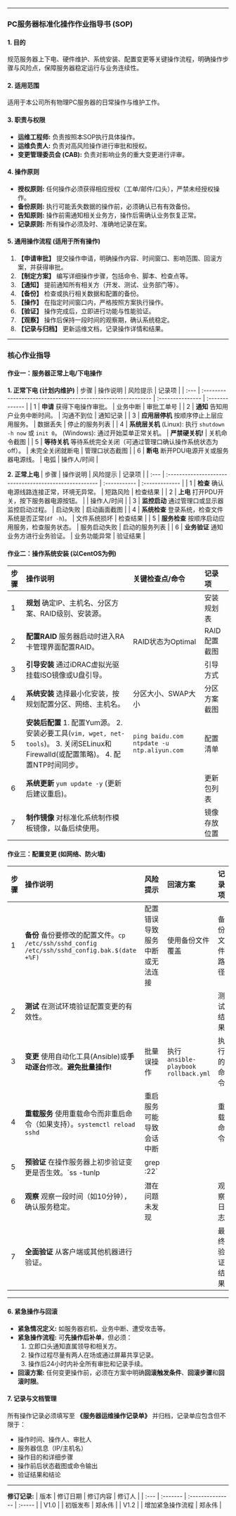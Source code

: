 

---

### **PC服务器标准化操作作业指导书 (SOP)**



#### **1. 目的**
规范服务器上下电、硬件维护、系统安装、配置变更等关键操作流程，明确操作步骤与风险点，保障服务器稳定运行与业务连续性。

#### **2. 适用范围**
适用于本公司所有物理PC服务器的日常操作与维护工作。

#### **3. 职责与权限**
*   **运维工程师:** 负责按照本SOP执行具体操作。
*   **运维负责人:** 负责对高风险操作进行审批和授权。
*   **变更管理委员会 (CAB):** 负责对影响业务的重大变更进行评审。

#### **4. 操作原则**
*   **授权原则:** 任何操作必须获得相应授权（工单/邮件/口头），严禁未经授权操作。
*   **备份原则:** 执行可能丢失数据的操作前，必须确认已有有效备份。
*   **告知原则:** 操作前需通知相关业务方，操作后需确认业务恢复正常。
*   **记录原则:** 所有操作必须及时、准确地记录在案。

#### **5. 通用操作流程 (适用于所有操作)**
1.  **【申请审批】** 提交操作申请，明确操作内容、时间窗口、影响范围、回滚方案，并获得审批。
2.  **【制定方案】** 编写详细操作步骤，包括命令、脚本、检查点等。
3.  **【通知】** 提前通知所有相关方（开发、测试、业务部门等）。
4.  **【备份】** 检查或执行相关数据和配置的备份。
5.  **【操作】** 在指定时间窗口内，严格按照方案执行操作。
6.  **【验证】** 操作完成后，立即进行功能与性能验证。
7.  **【观察】** 操作后保持一段时间的观察期，确认系统稳定。
8.  **【记录与归档】** 更新运维文档，记录操作详情和结果。

---

### **核心作业指导**

#### **作业一：服务器正常上电/下电操作**

**1. 正常下电 (计划内维护)**
| 步骤 | 操作说明                                                     | 风险提示         | 记录项         |
| :--- | :----------------------------------------------------------- | :--------------- | :------------- |
| 1    | **申请** 获得下电操作审批。                                  | 业务中断         | 审批工单号     |
| 2    | **通知** 告知用户业务中断时间。                              | 沟通不到位       | 通知记录       |
| 3    | **应用层停机** 按顺序停止上层应用服务。                      | 数据丢失         | 停止的服务列表 |
| 4    | **系统层关机** (Linux): 执行 `shutdown -h now` 或 `init 0`。 (Windows): 通过开始菜单正常关机。 | **严禁硬关机!**  | 关机命令截图   |
| 5    | **等待关机** 等待系统完全关闭（可通过管理口确认操作系统状态为off）。 | 未完全关闭就断电 | 管理口状态截图 |
| 6    | **断电** 断开PDU电源开关或服务器电源线。                     | 电弧             | 操作人/时间    |

**2. 正常上电**
| 步骤 | 操作说明                                               | 风险提示     | 记录项         |
| :--- | :----------------------------------------------------- | :----------- | :------------- |
| 1    | **检查** 确认电源线路连接正常，环境无异常。            | 短路风险     | 检查结果       |
| 2    | **上电** 打开PDU开关，按下服务器电源按钮。             |              | 操作人/时间    |
| 3    | **监控启动** 通过管理口或显示器监控启动过程。          | 启动失败     | 启动画面截图   |
| 4    | **系统检查** 登录系统，检查文件系统是否正常(`df -h`)。 | 文件系统损坏 | 检查结果       |
| 5    | **服务检查** 按顺序启动应用服务，检查服务状态。        | 服务启动失败 | 启动的服务列表 |
| 6    | **业务验证** 通知业务方进行业务验证。                  | 业务功能异常 | 验证结果       |

#### **作业二：操作系统安装 (以CentOS为例)**

| 步骤 | 操作说明                                                     | 关键检查点/命令                              | 记录项       |
| :--- | :----------------------------------------------------------- | :------------------------------------------- | :----------- |
| 1    | **规划** 确定IP、主机名、分区方案、RAID级别、安装源。        |                                              | 安装规划表   |
| 2    | **配置RAID** 服务器启动时进入RA卡管理界面配置RAID。          | RAID状态为Optimal                            | RAID配置截图 |
| 3    | **引导安装** 通过iDRAC虚拟光驱挂载ISO镜像或U盘引导。         |                                              | 引导方式     |
| 4    | **系统安装** 选择最小化安装，按规划配置分区、网络、主机名。  | 分区大小、SWAP大小                           | 分区方案截图 |
| 5    | **安装后配置** 1. 配置Yum源。 2. 安装必要工具(`vim, wget, net-tools`)。 3. 关闭SELinux和Firewalld(或配置策略)。 4. 配置NTP时间同步。 | `ping baidu.com` `ntpdate -u ntp.aliyun.com` | 配置清单     |
| 6    | **系统更新** `yum update -y` (更新后建议重启)。              |                                              | 更新包列表   |
| 7    | **制作镜像** 对标准化系统制作模板镜像，以备后续使用。        |                                              | 镜像存放位置 |

#### **作业三：配置变更 (如网络、防火墙)**

| 步骤 | 操作说明                                                     | 风险提示                       | 回滚方案                             | 记录项       |
| :--- | :----------------------------------------------------------- | :----------------------------- | :----------------------------------- | :----------- |
| 1    | **备份** 备份要修改的配置文件。`cp /etc/ssh/sshd_config /etc/ssh/sshd_config.bak.$(date +%F)` | 配置错误导致服务中断或无法连接 | 使用备份文件覆盖                     | 备份文件路径 |
| 2    | **测试** 在测试环境验证配置变更的有效性。                    |                                |                                      | 测试结果     |
| 3    | **变更** 使用自动化工具(Ansible)或**手动逐台**修改。**避免批量操作!** | 批量误操作                     | 执行 `ansible-playbook rollback.yml` | 执行的命令   |
| 4    | **重载服务** 使用重载命令而非重启命令（如果支持）。`systemctl reload sshd` | 重启服务可能导致会话中断       |                                      | 重载命令     |
| 5    | **预验证** 在操作服务器上初步验证变更是否生效。`ss -tunlp | grep :22` |                                |                                      | 验证命令输出 |
| 6    | **观察** 观察一段时间（如10分钟），确认服务稳定。            | 潜在问题未发现                 |                                      | 观察日志     |
| 7    | **全面验证** 从客户端或其他机器进行验证。                    |                                |                                      | 最终验证结果 |

---

#### **6. 紧急操作与回滚**
*   **紧急情况定义:** 如服务器宕机、业务中断、遭受攻击等。
*   **紧急操作流程:** 可**先操作后补单**，但必须：
    1.  立即口头通知直属领导和相关方。
    2.  操作过程尽量有两人在场或通过屏幕共享记录。
    3.  操作后24小时内补全所有审批和记录手续。
*   **回滚方案:** 任何变更操作前，必须在方案中明确**回滚触发条件**、**回滚步骤**和**回滚时限**。

#### **7. 记录与文档管理**
所有操作记录必须填写至 **《服务器运维操作记录单》** 并归档，记录单应包含但不限于：
*   操作时间、操作人、审批人
*   服务器信息（IP/主机名）
*   操作目的和详细步骤
*   操作前后状态截图或命令输出
*   验证结果和结论

---
**修订记录:**
| 版本 | 修订日期 | 修订内容         | 修订人 |
| :--- | :------- | :--------------- | :----- |
| V1.0 |          | 初版发布         | 郑永伟 |
| V1.2 |          | 增加紧急操作流程 | 郑永伟 |
